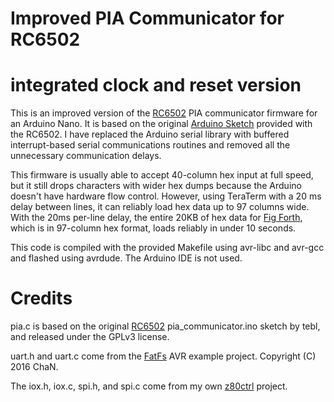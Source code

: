 # Improved PIA Communicator for RC6502
# integrated clock and reset version

This is an improved version of the [RC6502](https://github.com/tebl/RC6502-Apple-1-Replica) PIA communicator firmware for an Arduino Nano. It is based on the original [Arduino Sketch](https://github.com/tebl/RC6502-Apple-1-Replica/blob/master/RC6502%20Serial%20IO/pia_communicator/pia_communicator.ino) provided with the RC6502. I have replaced the Arduino serial library with buffered interrupt-based serial communications routines and removed all the unnecessary communication delays.  

This firmware is usually able to accept 40-column hex input at full speed, but it still drops characters with wider hex dumps because the Arduino doesn't have hardware flow control.  However, using TeraTerm with a 20 ms delay between lines, it can reliably load hex data up to 97 columns wide. With the 20ms per-line delay, the entire 20KB of hex data for [Fig Forth](http://www.callapple.org/soft/ap1/system/fig110.txt), which is in 97-column hex format, loads reliably in under 10 seconds.

This code is compiled with the provided Makefile using avr-libc and avr-gcc and flashed using avrdude. The Arduino IDE is not used.

# Credits

pia.c is based on the original [RC6502](https://github.com/tebl/RC6502-Apple-1-Replica) pia_communicator.ino sketch by tebl, and released under the GPLv3 license.

uart.h and uart.c come from the [FatFs](http://elm-chan.org/fsw/ff/00index_e.html) AVR example project. Copyright (C) 2016 ChaN.

The iox.h, iox.c, spi.h, and spi.c come from my own [z80ctrl](https://github.com/jblang/z80ctrl) project.
